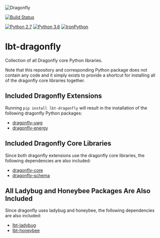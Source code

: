 
![Dragonfly](http://www.ladybug.tools/assets/img/dragonfly.png)

[![Build Status](https://github.com/ladybug-tools/lbt-dragonfly/workflows/CI/badge.svg)](https://github.com/ladybug-tools/lbt-dragonfly/actions)

[![Python 2.7](https://img.shields.io/badge/python-2.7-green.svg)](https://www.python.org/downloads/release/python-270/) [![Python 3.6](https://img.shields.io/badge/python-3.6-blue.svg)](https://www.python.org/downloads/release/python-360/) [![IronPython](https://img.shields.io/badge/ironpython-2.7-red.svg)](https://github.com/IronLanguages/ironpython2/releases/tag/ipy-2.7.8/)

# lbt-dragonfly

Collection of all Dragonfly core Python libraries.

Note that this repository and corresponding Python package does not contain any
code and it simply exists to provide a shortcut for installing all of the dragonfly
core libraries together.

## Included Dragonfly Extensions

Running `pip install lbt-dragonfly` will result in the installation of the following
dragonfly Python packages:

* [dragonfly-uwg](https://github.com/ladybug-tools/dragonfly-uwg)
* [dragonfly-energy](https://github.com/ladybug-tools/dragonfly-energy)

## Included Dragonfly Core Libraries

Since both dragonfly extensions use the dragonfly core libraries, the following
dependencies are also included:

* [dragonfly-core](https://github.com/ladybug-tools/dragonfly-core)
* [dragonfly-schema](https://github.com/ladybug-tools/dragonfly-schema)

## All Ladybug and Honeybee Packages Are Also Included

Since dragonfly uses ladybug and honeybee, the following dependencies are also included:

* [lbt-ladybug](https://github.com/ladybug-tools/lbt-ladybug)
* [lbt-honeybee](https://github.com/ladybug-tools/lbt-honeybee)

